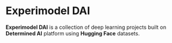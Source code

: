 # Experimodel DAI

**Experimodel DAI** is a collection of deep learning projects built on **Determined AI** platform using **Hugging Face** datasets.
